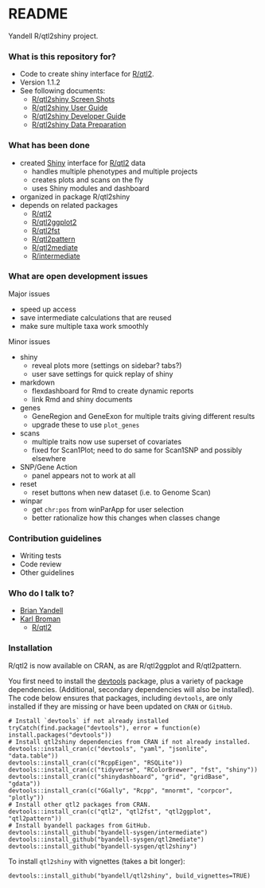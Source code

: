 # README #

Yandell R/qtl2shiny project.

### What is this repository for? ###

* Code to create shiny interface for [R/qtl2](https://cran.r-project.org/package=qtl2).
* Version 1.1.2
* See following documents:
    + [R/qtl2shiny Screen Shots](http://pages.stat.wisc.edu/~yandell/software/qtl2shiny/screenshots.html)
    + [R/qtl2shiny User Guide](https://github.com/byandell/qtl2shiny/blob/master/vignettes/UserGuide.Rmd)
    + [R/qtl2shiny Developer Guide](https://github.com/byandell/qtl2shiny/blob/master/vignettes/DeveloperGuide.Rmd)
    + [R/qtl2shiny Data Preparation](https://github.com/byandell/qtl2shiny/blob/master/vignettes/qtl2shinyData.Rmd)

### What has been done ###

- created [Shiny](https://shiny.rstudio.com) interface for [R/qtl2](https://cran.r-project.org/package=qtl2) data
    + handles multiple phenotypes and multiple projects
    + creates plots and scans on the fly
    + uses Shiny modules and dashboard
- organized in package R/qtl2shiny
- depends on related packages
    + [R/qtl2](https://cran.r-project.org/package=qtl2)
    + [R/qtl2ggplot2](https://cran.r-project.org/package=qtl2ggplot)
    + [R/qtl2fst](https://cran.r-project.org/package=qtl2fst)
    + [R/qtl2pattern](https://cran.r-project.org/package=qtl2pattern)
    + [R/qtl2mediate](https://github.com/byandell/qtl2mediate)
    + [R/intermediate](https://github.com/byandell/intermediate)

### What are open development issues ###

Major issues

- speed up access
- save intermediate calculations that are reused
- make sure multiple taxa work smoothly

Minor issues

* shiny
    + reveal plots more (settings on sidebar? tabs?)
    + user save settings for quick replay of shiny
* markdown
    + flexdashboard for Rmd to create dynamic reports
    + link Rmd and shiny documents
* genes
    + GeneRegion and GeneExon for multiple traits giving different results
    + upgrade these to use `plot_genes`
* scans
    + multiple traits now use superset of covariates
    + fixed for Scan1Plot; need to do same for Scan1SNP and possibly elsewhere
* SNP/Gene Action
    + panel appears not to work at all
* reset
    + reset buttons when new dataset (i.e. to Genome Scan)
* winpar
    + get `chr:pos` from winParApp for user selection
    + better rationalize how this changes when classes change

### Contribution guidelines ###

* Writing tests
* Code review
* Other guidelines

### Who do I talk to? ###

* [Brian Yandell](http://github.com/byandell)
* [Karl Broman](http://github.com/kbroman)
  + [R/qtl2](https://cran.r-project.org/package=qtl2)

### Installation

R/qtl2 is now available on CRAN, as are R/qtl2ggplot and R/qtl2pattern.

You first need to install the
[devtools](https://cran.r-project.org/package=devtools) package, plus a variety
of package dependencies.
(Additional, secondary dependencies will also be installed).
The code below ensures that packages, including `devtools`, are only
installed if they are missing or have been updated on `CRAN` or `GitHub`.

```
# Install `devtools` if not already installed
tryCatch(find.package("devtools"), error = function(e) install.packages("devtools"))
# Install qtl2shiny dependencies from CRAN if not already installed.
devtools::install_cran(c("devtools", "yaml", "jsonlite", "data.table"))
devtools::install_cran(c("RcppEigen", "RSQLite"))
devtools::install_cran(c("tidyverse", "RColorBrewer", "fst", "shiny"))
devtools::install_cran(c("shinydashboard", "grid", "gridBase", "gdata"))
devtools::install_cran(c("GGally", "Rcpp", "mnormt", "corpcor", "plotly"))
# Install other qtl2 packages from CRAN.
devtools::install_cran(c("qtl2", "qtl2fst", "qtl2ggplot", "qtl2pattern"))
# Install byandell packages from GitHub.
devtools::install_github("byandell-sysgen/intermediate")
devtools::install_github("byandell-sysgen/qtl2mediate")
devtools::install_github("byandell-sysgen/qtl2shiny")
```

To install `qtl2shiny` with vignettes (takes a bit longer):

```
devtools::install_github("byandell/qtl2shiny", build_vignettes=TRUE)
```